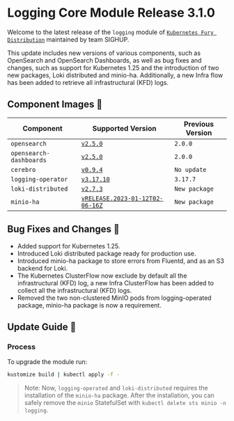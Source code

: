 # Logging Core Module Release 3.1.0

Welcome to the latest release of the `logging` module of [`Kubernetes Fury Distribution`](https://github.com/sighupio/fury-distribution) maintained by team SIGHUP.

This update includes new versions of various components, such as OpenSearch and OpenSearch Dashboards, as well as bug fixes and changes, such as support for Kubernetes 1.25 and the introduction of two new packages, Loki distributed and minio-ha.
Additionally, a new Infra flow has been added to retrieve all infrastructural (KFD) logs.

## Component Images 🚢

| Component                | Supported Version                                                                                      | Previous Version |
|--------------------------|--------------------------------------------------------------------------------------------------------|------------------|
| `opensearch`             | [`v2.5.0`](https://github.com/opensearch-project/OpenSearch/releases/tag/2.5.0)                        | `2.0.0`          |
| `opensearch-dashboards`  | [`v2.5.0`](https://github.com/opensearch-project/OpenSearch-Dashboards/releases/tag/2.5.0)             | `2.0.0`          |
| `cerebro`                | [`v0.9.4`](https://github.com/lmenezes/cerebro/releases/tag/v0.9.4)                                    | `No update`      |
| `logging-operator`       | [`v3.17.10`](https://github.com/banzaicloud/logging-operator/releases/tag/3.17.10)                     | `3.17.7`         |
| `loki-distributed`       | [`v2.7.3`](https://github.com/grafana/loki/releases/tag/v2.7.3)                                        | `New package`    |
| `minio-ha`               | [`vRELEASE.2023-01-12T02-06-16Z`](https://github.com/minio/minio/tree/RELEASE.2023-01-12T02-06-16Z)    | `New package`    |

## Bug Fixes and Changes 🐛

- Added support for Kubernetes 1.25.
- Introduced Loki distributed package ready for production use.
- Introduced minio-ha package to store errors from Fluentd, and as an S3 backend for Loki.
- The Kubernetes ClusterFlow now exclude by default all the infrastructural (KFD) log, a new Infra ClusterFlow has been added to collect all the infrastructural (KFD) logs.
- Removed the two non-clustered MinIO pods from logging-operated package, minio-ha package is now a requirement.

## Update Guide 🦮

### Process

To upgrade the module run:

```bash
kustomize build | kubectl apply -f -
```

> Note: Now, `logging-operated` and `loki-distributed` requires the installation of the `minio-ha` package. After the installation, you can safely remove the `minio` StatefulSet with `kubectl delete sts minio -n logging`.




